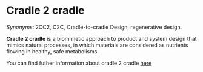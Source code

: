 # Cradle 2 cradle

<!-- (Sustainability) -->

*Synonyms*: 2CC2, C2C, Cradle-to-cradle Design, regenerative design.

**Cradle 2 cradle** is a biomimetic approach to product and system design that mimics natural processes, in which materials are considered as nutrients flowing in healthy, safe metabolisms. 

You can find futher information about cradle 2 cradle [here](../../T3.6/cradle_to_cradle.md)
